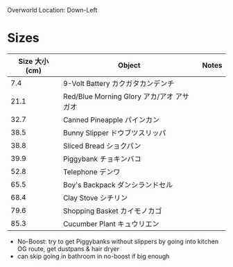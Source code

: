 Overworld Location: Down-Left
# Sizes
| Size 大小 (cm) | Object                                    | Notes |
| -------------- | ----------------------------------------- | ----- |
| 7.4            | 9-Volt Battery カクガタカンデンチ         |       |
| 21.1           | Red/Blue Morning Glory アカ/アオ アサガオ |       |
| 32.7           | Canned Pineapple パインカン               |       |
| 38.5           | Bunny Slipper ドウブツスリッパ            |       |
| 38.8           | Sliced Bread ショクパン                   |       |
| 39.9           | Piggybank チョキンバコ                    |       |
| 52.8           | Telephone デンワ                          |       |
| 65.5           | Boy's Backpack ダンシランドセル           |       |
| 68.4           | Clay Stove シチリン                       |       |
| 79.6           | Shopping Basket カイモノカゴ              |       |
| 85.3           | Cucumber Plant キュウリエン               |       |

- No-Boost: try to get Piggybanks without slippers by going into kitchen OG route, get dustpans & hair dryer
- can skip going in bathroom in no-boost if big enough